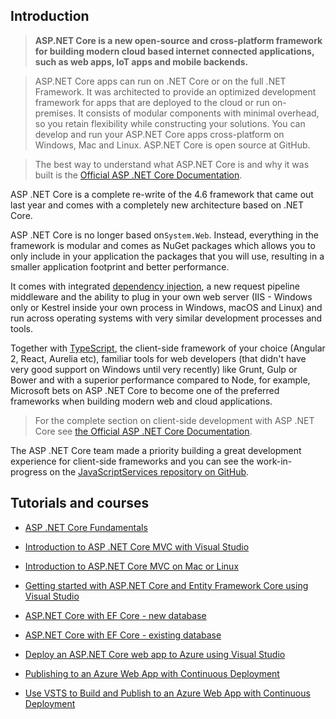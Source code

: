 Introduction
---------------

> **ASP.NET Core is a new open-source and cross-platform framework for building modern cloud based internet connected applications, such as web apps, IoT apps and mobile backends.** 

> ASP.NET Core apps can run on .NET Core or on the full .NET Framework. It was architected to provide an optimized development framework for apps that are deployed to the cloud or run on-premises. It consists of modular components with minimal overhead, so you retain flexibility while constructing your solutions. You can develop and run your ASP.NET Core apps cross-platform on Windows, Mac and Linux. ASP.NET Core is open source at GitHub.

> The best way to understand what ASP.NET Core is and why it was built is the [Official ASP .NET Core Documentation](https://docs.asp.net/en/latest/intro.html).

ASP .NET Core is a complete re-write of the 4.6 framework that came out last year and comes with a completely new architecture based on .NET Core.

ASP .NET Core is no longer based on`System.Web`. Instead, everything in the framework is modular and comes as NuGet packages which allows you to only include in your application the packages that you will use, resulting in a smaller application footprint and better performance.

It comes with integrated [dependency injection](https://docs.asp.net/en/latest/fundamentals/dependency-injection.html), a new request pipeline middleware and the ability to plug in your own web server (IIS - Windows only or Kestrel inside your own process in Windows, macOS and Linux) and run across operating systems with very similar development processes and tools.

Together with [TypeScript](https://www.typescriptlang.org/), the client-side framework of your choice (Angular 2, React, Aurelia etc), familiar tools for web developers (that didn't have very good support on Windows until very recently) like Grunt, Gulp or Bower and with a superior performance compared to Node, for example, Microsoft bets on ASP .NET Core to become one of the preferred frameworks when building modern web and cloud applications.

> For the complete section on client-side development with ASP .NET Core see [the Official ASP .NET Core Documentation](https://docs.asp.net/en/latest/client-side/index.html).

The ASP .NET Core team made a priority building a great development experience for client-side frameworks and you can see the work-in-progress on the [JavaScriptServices repository on GitHub](https://github.com/aspnet/JavaScriptServices/).


Tutorials and courses
----------------------

- [ASP .NET Core Fundamentals](https://docs.microsoft.com/en-us/aspnet/core/fundamentals/)
- [Introduction to ASP .NET Core MVC with Visual Studio](https://docs.microsoft.com/en-us/aspnet/core/tutorials/first-mvc-app/index)
- [Introduction to ASP.NET Core MVC on Mac or Linux](https://docs.microsoft.com/en-us/aspnet/core/tutorials/first-mvc-app-xplat/index)

- [Getting started with ASP.NET Core and Entity Framework Core using Visual Studio](https://docs.microsoft.com/en-us/aspnet/core/data/ef-mvc/index)

- [ASP.NET Core with EF Core - new database](https://docs.microsoft.com/ef/core/get-started/aspnetcore/new-db)
- [ASP.NET Core with EF Core - existing database](https://docs.microsoft.com/ef/core/get-started/aspnetcore/existing-db)

- [Deploy an ASP.NET Core web app to Azure using Visual Studio](https://docs.microsoft.com/en-us/aspnet/core/tutorials/publish-to-azure-webapp-using-vs)
- [Publishing to an Azure Web App with Continuous Deployment](https://docs.microsoft.com/en-us/aspnet/core/publishing/azure-continuous-deployment)
- [Use VSTS to Build and Publish to an Azure Web App with Continuous Deployment](https://docs.microsoft.com/en-us/aspnet/core/publishing/vsts-continuous-deployment)
